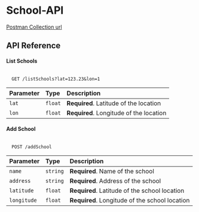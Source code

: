 
#  School-API

[Postman Collection url](https://www.postman.com/lemon8-2347/workspace/lemon-public/collection/33207851-7e99d0c4-a12d-4293-9a0b-b1aaa250d816?action=share&creator=33207851)


## API Reference

#### List Schools

```

  GET /listSchools?lat=123.23&lon=1

```

| Parameter | Type   | Description                              |
| :-------- | :----- | :--------------------------------------- |
| `lat`     | `float`| **Required**. Latitude of the location   |
| `lon`     | `float`| **Required**. Longitude of the location  |

#### Add School

```

  POST /addSchool

```

| Parameter  | Type   | Description                                   |
| :--------- | :----- | :-------------------------------------------- |
| `name`     | `string` | **Required**. Name of the school             |
| `address`  | `string` | **Required**. Address of the school          |
| `latitude` | `float` | **Required**. Latitude of the school location|
| `longitude`| `float` | **Required**. Longitude of the school location|

